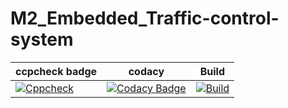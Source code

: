 # M2_Embedded_Traffic-control-system
| ccpcheck badge|codacy|Build|
|----|---|---|
|[![Cppcheck](https://github.com/sharmavel/M2-Embedded_Traffic-control-system/actions/workflows/ccpcheck.yml/badge.svg)](https://github.com/sharmavel/M2-Embedded_Traffic-control-system/actions/workflows/ccpcheck.yml)|[![Codacy Badge](https://app.codacy.com/project/badge/Grade/085a3416e798400d9236dd648a82381a)](https://www.codacy.com/gh/sharmavel/M2-Embedded_Traffic-control-system/dashboard?utm_source=github.com&amp;utm_medium=referral&amp;utm_content=sharmavel/M2-Embedded_Traffic-control-system&amp;utm_campaign=Badge_Grade)|[![Build](https://github.com/sharmavel/M2-Embedded_Traffic-control-system/actions/workflows/compile.yml/badge.svg)](https://github.com/sharmavel/M2-Embedded_Traffic-control-system/actions/workflows/compile.yml)|
